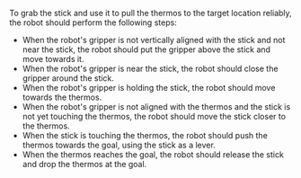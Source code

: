 To grab the stick and use it to pull the thermos to the target location reliably, the robot should perform the following steps:

- When the robot's gripper is not vertically aligned with the stick and not near the stick, the robot should put the gripper above the stick and move towards it.
- When the robot's gripper is near the stick, the robot should close the gripper around the stick.
- When the robot's gripper is holding the stick, the robot should move towards the thermos.
- When the robot's gripper is not aligned with the thermos and the stick is not yet touching the thermos, the robot should move the stick closer to the thermos.
- When the stick is touching the thermos, the robot should push the thermos towards the goal, using the stick as a lever.
- When the thermos reaches the goal, the robot should release the stick and drop the thermos at the goal.